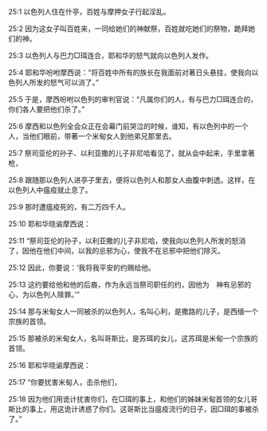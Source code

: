 <a id="1"></a>25:1  以色列人住在什亭，百姓与摩押女子行起淫乱。  

<a id="2"></a>25:2  因为这女子叫百姓来，一同给她们的神献祭，百姓就吃她们的祭物，跪拜她们的神。  

<a id="3"></a>25:3  以色列人与巴力□珥连合，耶和华的怒气就向以色列人发作。  

<a id="4"></a>25:4  耶和华吩咐摩西说：“将百姓中所有的族长在我面前对著日头悬挂，使我向以色列人所发的怒气可以消了。”  

<a id="5"></a>25:5  于是，摩西吩咐以色列的审判官说：“凡属你们的人，有与巴力□珥连合的，你们各人要把他们杀了。”  

<a id="6"></a>25:6  摩西和以色列全会众正在会幕门前哭泣的时候，谁知，有以色列中的一个人，当他们眼前，带著一个米甸女人到他弟兄那里去。  

<a id="7"></a>25:7  祭司亚伦的孙子、以利亚撒的儿子非尼哈看见了，就从会中起来，手里拿著枪，  

<a id="8"></a>25:8  跟随那以色列人进亭子里去，便将以色列人和那女人由腹中刺透。这样，在以色列人中瘟疫就止息了。  

<a id="9"></a>25:9  那时遭瘟疫死的，有二万四千人。  

<a id="10"></a>25:10  耶和华晓谕摩西说：  

<a id="11"></a>25:11  “祭司亚伦的孙子，以利亚撒的儿子非尼哈，使我向以色列人所发的怒消了，因他在他们中间，以我的忌邪为心，使我不在忌邪中把他们除灭。  

<a id="12"></a>25:12  因此，你要说：‘我将我平安的约赐给他。  

<a id="13"></a>25:13  这约要给他和他的后裔，作为永远当祭司职任的约，因他为　神有忌邪的心，为以色列人赎罪。’”  

<a id="14"></a>25:14  那与米甸女人一同被杀的以色列人，名叫心利，是撒路的儿子，是西缅一个宗族的首领。  

<a id="15"></a>25:15  那被杀的米甸女人，名叫哥斯比，是苏珥的女儿，这苏珥是米甸一个宗族的首领。  

<a id="16"></a>25:16  耶和华晓谕摩西说：  

<a id="17"></a>25:17  “你要扰害米甸人，击杀他们，  

<a id="18"></a>25:18  因为他们用诡计扰害你们，在□珥的事上，和他们的姊妹米甸首领的女儿哥斯比的事上，用这诡计诱惑了你们。这哥斯比当瘟疫流行的日子，因□珥的事被杀了。”  
